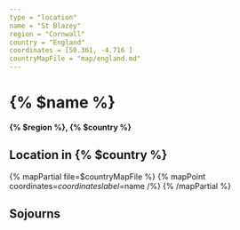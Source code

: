 ```yaml
---
type = "location"
name = "St Blazey"
region = "Cornwall"
country = "England"
coordinates = [50.361, -4.716 ]
countryMapFile = "map/england.md"
---
```


# {% $name %}

**{% $region %}, {% $country %}**

## Location in {% $country %}

{% mapPartial file=$countryMapFile %}
  {% mapPoint coordinates=$coordinates label=$name /%}
{% /mapPartial %}

## Sojourns
